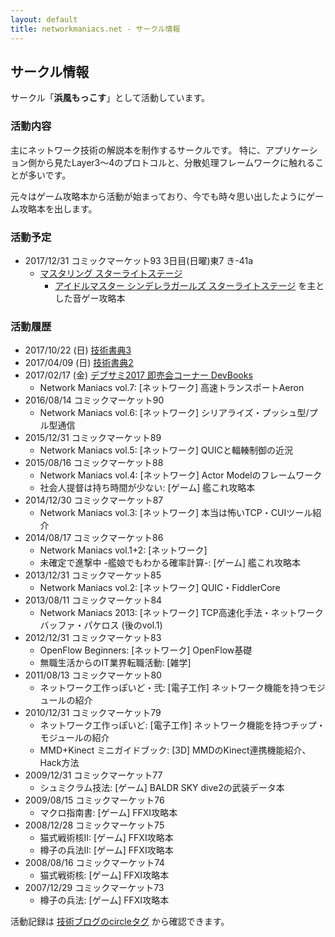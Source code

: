 ```yaml
---
layout: default
title: networkmaniacs.net - サークル情報
---
```


## サークル情報
サークル「**浜風もっこす**」として活動しています。

### 活動内容
主にネットワーク技術の解説本を制作するサークルです。
特に、アプリケーション側から見たLayer3～4のプロトコルと、分散処理フレームワークに触れることが多いです。

元々はゲーム攻略本から活動が始まっており、今でも時々思い出したようにゲーム攻略本を出します。

### 活動予定
* 2017/12/31 コミックマーケット93 3日目(日曜)東7 き-41a
    * [マスタリング スターライトステージ](c93.html)
        * [アイドルマスター シンデレラガールズ スターライトステージ](http://cinderella.idolmaster.jp/sl-stage/) を主とした音ゲー攻略本

### 活動履歴
* 2017/10/22 (日) [技術書典3](https://techbookfest.org/event/tbf03)
* 2017/04/09 (日) [技術書典2](https://techbookfest.org/event/tbf02)
* 2017/02/17 (金) [デブサミ2017 即売会コーナー DevBooks](http://www.slideshare.net/devsumi/developers-summit-2017-69704708)
    * Network Maniacs vol.7: [ネットワーク] 高速トランスポートAeron
* 2016/08/14 コミックマーケット90
    * Network Maniacs vol.6: [ネットワーク] シリアライズ・プッシュ型/プル型通信
* 2015/12/31 コミックマーケット89
    * Network Maniacs vol.5: [ネットワーク] QUICと輻輳制御の近況
* 2015/08/16 コミックマーケット88
    * Network Maniacs vol.4: [ネットワーク] Actor Modelのフレームワーク
    * 社会人提督は持ち時間が少ない: [ゲーム] 艦これ攻略本
* 2014/12/30 コミックマーケット87
    * Network Maniacs vol.3: [ネットワーク] 本当は怖いTCP・CUIツール紹介
* 2014/08/17 コミックマーケット86
    * Network Maniacs vol.1+2: [ネットワーク]
    * 未確定で進撃中 -艦娘でもわかる確率計算-: [ゲーム] 艦これ攻略本
* 2013/12/31 コミックマーケット85
    * Network Maniacs vol.2: [ネットワーク] QUIC・FiddlerCore
* 2013/08/11 コミックマーケット84
    * Network Maniacs 2013: [ネットワーク] TCP高速化手法・ネットワークバッファ・パケロス (後のvol.1)
* 2012/12/31 コミックマーケット83
    * OpenFlow Beginners: [ネットワーク] OpenFlow基礎
    * 無職生活からのIT業界転職活動: [雑学]
* 2011/08/13 コミックマーケット80
    * ネットワーク工作っぽいど・弐: [電子工作] ネットワーク機能を持つモジュールの紹介
* 2010/12/31 コミックマーケット79
    * ネットワーク工作っぽいど: [電子工作] ネットワーク機能を持つチップ・モジュールの紹介
    * MMD+Kinect ミニガイドブック: [3D] MMDのKinect連携機能紹介、Hack方法
* 2009/12/31 コミックマーケット77
    * シュミクラム技法: [ゲーム] BALDR SKY dive2の武装データ本
* 2009/08/15 コミックマーケット76
    * マクロ指南書: [ゲーム] FFXI攻略本
* 2008/12/28 コミックマーケット75
    * 猫式戦術核II: [ゲーム] FFXI攻略本
    * 樽子の兵法II: [ゲーム] FFXI攻略本
* 2008/08/16 コミックマーケット74
    * 猫式戦術核: [ゲーム] FFXI攻略本
* 2007/12/29 コミックマーケット73
    * 樽子の兵法: [ゲーム] FFXI攻略本

活動記録は [技術ブログのcircleタグ](http://moccosblue.blogspot.jp/search/label/circle) から確認できます。
